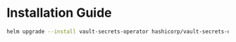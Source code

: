 # Installation Guide

```sh
helm upgrade --install vault-secrets-operator hashicorp/vault-secrets-operator -f values.yaml --version 0.7.1 -n vault-secrets-operator-system
```